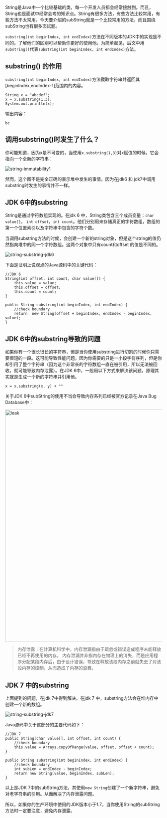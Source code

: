 String是Java中一个比较基础的类，每一个开发人员都会经常接触到。而且，String也是面试中经常会考的知识点。String有很多方法，有些方法比较常用，有些方法不太常用。今天要介绍的subString就是一个比较常用的方法，而且围绕subString也有很多面试题。

`substring(int beginIndex, int endIndex)`方法在不同版本的JDK中的实现是不同的。了解他们的区别可以帮助你更好的使用他。为简单起见，后文中用`substring()`代表`substring(int beginIndex, int endIndex)`方法。

## substring() 的作用

`substring(int beginIndex, int endIndex)`方法截取字符串并返回其[beginIndex,endIndex-1]范围内的内容。

    String x = "abcdef";
    x = x.substring(1,3);
    System.out.println(x);
    

输出内容：

    bc
    

## 调用substring()时发生了什么？

你可能知道，因为x是不可变的，当使用`x.substring(1,3)`对x赋值的时候，它会指向一个全新的字符串：

![string-immutability1][1]

然而，这个图不是完全正确的表示堆中发生的事情。因为在jdk6 和 jdk7中调用substring时发生的事情并不一样。

## JDK 6中的substring

String是通过字符数组实现的。在jdk 6 中，String类包含三个成员变量：`char value[]`， `int offset`，`int count`。他们分别用来存储真正的字符数组，数组的第一个位置索引以及字符串中包含的字符个数。

当调用substring方法的时候，会创建一个新的string对象，但是这个string的值仍然指向堆中的同一个字符数组。这两个对象中只有count和offset 的值是不同的。

![string-substring-jdk6][2]

下面是证明上说观点的Java源码中的关键代码：

    //JDK 6
    String(int offset, int count, char value[]) {
        this.value = value;
        this.offset = offset;
        this.count = count;
    }
    
    public String substring(int beginIndex, int endIndex) {
        //check boundary
        return  new String(offset + beginIndex, endIndex - beginIndex, value);
    }
    

## JDK 6中的substring导致的问题

如果你有一个很长很长的字符串，但是当你使用substring进行切割的时候你只需要很短的一段。这可能导致性能问题，因为你需要的只是一小段字符序列，但是你却引用了整个字符串（因为这个非常长的字符数组一直在被引用，所以无法被回收，就可能导致内存泄露）。在JDK 6中，一般用以下方式来解决该问题，原理其实就是生成一个新的字符串并引用他。

    x = x.substring(x, y) + ""
    

关于JDK 6中subString的使用不当会导致内存系列已经被官方记录在Java Bug Database中：

<img src="http://www.hollischuang.com/wp-content/uploads/2016/03/leak.png" alt="leak" width="1089" height="744" class="aligncenter size-full wp-image-2660" />

> 内存泄露：在计算机科学中，内存泄漏指由于疏忽或错误造成程序未能释放已经不再使用的内存。 内存泄漏并非指内存在物理上的消失，而是应用程序分配某段内存后，由于设计错误，导致在释放该段内存之前就失去了对该段内存的控制，从而造成了内存的浪费。

## JDK 7 中的substring

上面提到的问题，在jdk 7中得到解决。在jdk 7 中，substring方法会在堆内存中创建一个新的数组。

![string-substring-jdk7][3]

Java源码中关于这部分的主要代码如下：

    //JDK 7
    public String(char value[], int offset, int count) {
        //check boundary
        this.value = Arrays.copyOfRange(value, offset, offset + count);
    }
    
    public String substring(int beginIndex, int endIndex) {
        //check boundary
        int subLen = endIndex - beginIndex;
        return new String(value, beginIndex, subLen);
    }
    

以上是JDK 7中的subString方法，其使用`new String`创建了一个新字符串，避免对老字符串的引用。从而解决了内存泄露问题。

所以，如果你的生产环境中使用的JDK版本小于1.7，当你使用String的subString方法时一定要注意，避免内存泄露。

 [1]: http://www.programcreek.com/wp-content/uploads/2013/09/string-immutability1-650x303.jpeg
 [2]: http://www.programcreek.com/wp-content/uploads/2013/09/string-substring-jdk6-650x389.jpeg
 [3]: http://www.programcreek.com/wp-content/uploads/2013/09/string-substring-jdk71-650x389.jpeg